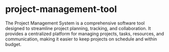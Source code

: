 # project-management-tool
The Project Management System is a comprehensive software tool designed to streamline project planning, tracking, and collaboration. It provides a centralized platform for managing projects, tasks, resources, and communication, making it easier to keep projects on schedule and within budget.
